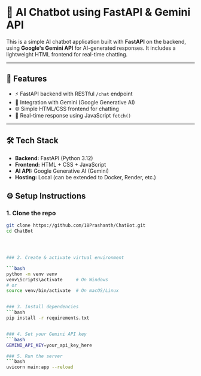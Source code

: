 # 🤖 AI Chatbot using FastAPI & Gemini API

This is a simple AI chatbot application built with **FastAPI** on the backend, using **Google's Gemini API** for AI-generated responses. It includes a lightweight HTML frontend for real-time chatting.

---

## 🚀 Features

- ⚡ FastAPI backend with RESTful `/chat` endpoint
- 🤖 Integration with Gemini (Google Generative AI)
- 🌐 Simple HTML/CSS frontend for chatting
- 🔄 Real-time response using JavaScript `fetch()`

---

## 🛠️ Tech Stack

- **Backend:** FastAPI (Python 3.12)
- **Frontend:** HTML + CSS + JavaScript
- **AI API:** Google Generative AI (Gemini)
- **Hosting:** Local (can be extended to Docker, Render, etc.)


## ⚙️ Setup Instructions

### 1. Clone the repo

````bash
git clone https://github.com/18Prashanth/ChatBot.git
cd ChatBot




### 2. Create & activate virtual environment

```bash
python -m venv venv
venv\Scripts\activate     # On Windows
# or
source venv/bin/activate  # On macOS/Linux


### 3. Install dependencies
```bash
pip install -r requirements.txt


### 4. Set your Gemini API key
```bash
GEMINI_API_KEY=your_api_key_here

### 5. Run the server
```bash
uvicorn main:app --reload



````
